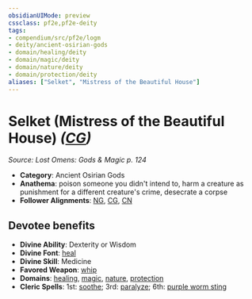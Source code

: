 ```yaml
---
obsidianUIMode: preview
cssclass: pf2e,pf2e-deity
tags:
- compendium/src/pf2e/logm
- deity/ancient-osirian-gods
- domain/healing/deity
- domain/magic/deity
- domain/nature/deity
- domain/protection/deity
aliases: ["Selket", "Mistress of the Beautiful House"]
---
```

# Selket (Mistress of the Beautiful House) *([CG](rules/traits/cg-b1.md "Chaotic Good Alignment Trait"))*  
*Source: Lost Omens: Gods & Magic p. 124*  

- **Category**: Ancient Osirian Gods
- **Anathema**: poison someone you didn't intend to, harm a creature as punishment for a different creature's crime, desecrate a corpse
- **Follower Alignments**: [NG](rules/traits/ng-b1.md "Neutral Good Alignment Trait"), [CG](rules/traits/cg-b1.md "Chaotic Good Alignment Trait"), [CN](rules/traits/cn-b1.md "Chaotic Neutral Alignment Trait")

## Devotee benefits

- **Divine Ability**: Dexterity or Wisdom
- **Divine Font**: [heal](heal.md)
- **Divine Skill**: Medicine
- **Favored Weapon**: [whip](whip.md)
- **Domains**: [healing](Reference/Compendium/Setting/domains.md#Healing), [magic](Reference/Compendium/Setting/domains.md#Magic), [nature](Reference/Compendium/Setting/domains.md#Nature), [protection](Reference/Compendium/Setting/domains.md#Protection)
- **Cleric Spells**: 1st: [soothe](soothe.md); 3rd: [paralyze](paralyze.md); 6th: [purple worm sting](purple-worm-sting.md)